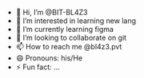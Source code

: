 - 👋 Hi, I’m @BIT-BL4Z3
- 👀 I’m interested in learning new lang 
- 🌱 I’m currently learning figma 
- 💞️ I’m looking to collaborate on git 
- 📫 How to reach me @bl4z3.pvt
- 😄 Pronouns: his/He
- ⚡ Fun fact: ...

<!---
BIT-BL4Z3/BIT-BL4Z3 is a ✨ special ✨ repository because its `README.md` (this file) appears on your GitHub profile.
You can click the Preview link to take a look at your changes.
--->
